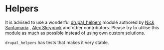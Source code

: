 # Helpers

It is advised to use a wonderful [drupal\_helpers](https://github.com/nicksantamaria/drupal_helpers) module authored by [Nick Santamaria](https://github.com/nicksantamaria) , [Alex Skrypnyk](https://github.com/drevops) and other contributors. Please try to utilise this module as much as possible instead of using own custom solutions.

`drupal_helpers` has tests that makes it very stable.

